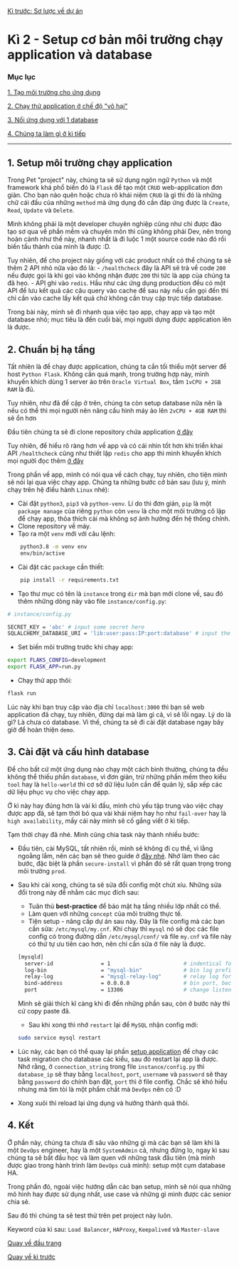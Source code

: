 [Kì trước: Sơ lược về dự án](./kì-1-đề-tài.md)

# Kì 2 - Setup cơ bản môi trường chạy application và database

### **Mục lục**

[1. Tạo môi trường cho ứng dụng](#1-setup-môi-trường-chạy-application)

[2. Chạy thử application ở chế độ "vô hại"](#2-chuẩn-bị-hạ-tầng)

[3. Nối ứng dụng với 1 database](#3-cài-đặt-và-cấu-hình-database)

[4. Chúng ta làm gì ở kì tiếp](#4-kết)


---

## 1. Setup môi trường chạy application

Trong Pet "project" này, chúng ta sẽ sử dụng ngôn ngữ ``Python`` và một framework khá phổ biến đó là ``Flask`` để tạo một ``CRUD`` web-application đơn giản. Cho bạn nào quên hoặc chưa rõ khái niệm ``CRUD`` là gì thì đó là những chữ cái đầu của những ``method`` mà ứng dụng đó cần đáp ứng được là ``Create``, ``Read``, ``Update`` và ``Delete``.

Mình không phải là một developer chuyên nghiệp cũng như chỉ được đào tạo sơ qua về phần mềm và chuyên môn thì cũng không phải Dev, nên trong hoàn cảnh như thế này, nhanh nhất là đi luộc 1 một source code nào đó rồi biến tấu thành của mình là được :D.

Tuy nhiên, để cho project này giống với các product nhất có thể chúng ta sẽ thêm 2 API nhỏ nữa vào đó là:
    - ``/healthcheck`` đây là API sẽ trả về code ``200`` nếu được gọi là khi gọi vào không nhận được ``200`` thì tức là app của chúng ta đã hẹo.
    - API ghi vào ``redis``. Hầu như các ứng dụng production đều có một API để lưu kết quả các câu query vào cache để sau này nếu cần gọi đến thì chỉ cần vào cache lấy kết quả chứ không cần truy cập trực tiếp database.

Trong bài này, mình sẽ đi nhanh qua việc tạo app, chạy app và tạo một database nhỏ; mục tiêu là đến cuối bài, mọi người dựng được application lên là được.

## 2. Chuẩn bị hạ tầng

Tất nhiên là để chạy được application, chúng ta cần tối thiểu một server để host ``Python Flask``. Không cần quá mạnh, trong trường hợp này, mình khuyến khích dùng 1 server ảo trên ``Oracle Virtual Box``, tầm ``1vCPU + 2GB RAM`` là đủ.

Tuy nhiên, như đã đề cập ở trên, chúng ta còn setup database nữa nên là nếu có thể thì mọi người nên nâng cấu hình máy ảo lên ``2vCPU + 4GB RAM`` thì sẽ ổn hơn

Đầu tiên chúng ta sẽ đi clone repository chứa application [ở đây](https://github.com/phungh67/devops-sample-application)

Tuy nhiên, để hiểu rõ ràng hơn về app và có cái nhìn tốt hơn khi triển khai API ``/healthcheck`` cũng như thiết lập ``redis`` cho app thì mình khuyển khích mọi người đọc thêm [ở đây](https://viblo.asia/p/xay-dung-ung-dung-web-crud-voi-python-va-flask-phan-mot-naQZRyydKvx)

Trong phần về app, mình có nói qua về cách chạy, tuy nhiên, cho tiện mình sẽ nói lại qua việc chạy app. Chúng ta những bước cở bản sau (lưu ý, mình chạy trên hệ điều hành ``Linux`` nhé):
- Cài đặt ``python3``, ``pip3`` và ``python-venv``. Lí do thì đơn giản, ``pip`` là một ``package manage`` của riêng ``python`` còn ``venv`` là cho một môi trường cô lập để chạy app, thỏa thích cài mà không sợ ảnh hưởng đến hệ thống chính.
- Clone repository về máy.
- Tạo ra một ``venv`` mới với câu lệnh:
    
```bash
    python3.8 -m venv env
    env/bin/active
```
- Cài đặt các ``package`` cần thiết:
```bash
    pip install -r requirements.txt
```
- Tạo thư mục có tên là ``instance`` trong ``dir`` mà bạn mới clone về, sau đó thêm những dòng này vào file ``instance/config.py``:
```bash
# instance/config.py

SECRET_KEY = 'abc' # input some secret here
SQLALCHEMY_DATABASE_URI = 'lib:user:pass:IP:port:database' # input the connection URI for database
```
- Set biến môi trường trước khi chạy app:
```bash
export FLAKS_CONFIG=development
export FLASK_APP=run.py
```
- Chạy thử app thôi:
```bash
flask run
```

Lúc này khi bạn truy cập vào địa chỉ ``localhost:3000`` thì bạn sẽ web application đã chạy, tuy nhiên, đừng dại mà làm gì cả, vì sẽ lỗi ngay. Lý do là gì? Là chưa có database. Vì thế, chúng ta sẽ đi cài đặt database ngay bây giờ để hoàn thiện ``demo``.

## 3. Cài đặt và cấu hình database

Để cho bất cứ một ứng dụng nào chạy một cách bình thường, chúng ta đều không thể thiếu phần ``database``, vì đơn giản, trừ những phần mềm theo kiểu ``tool`` hay là ``hello-world`` thì cơ sở dữ liệu luôn cần để quản lý, sắp xếp các dữ liệu phục vụ cho việc chạy app.

Ở kì này hay đúng hơn là vài kì đầu, mình chủ yếu tập trung vào việc chạy được app đã, sẽ tạm thời bỏ qua vài khái niệm hay ho như ``fail-over`` hay là ``high availability``, mấy cái này mình sẽ cố gắng viết ở kì tiếp.

Tạm thời chạy đã nhé. Mình cũng chia task này thành nhiều bước:
- Đầu tiên, cài MySQL, tất nhiên rồi, mình sẽ không đi cụ thể, vì lằng ngoằng lắm, nên các bạn sẽ theo guide ở [đây nhé](https://www.digitalocean.com/community/tutorials/how-to-install-mysql-on-ubuntu-22-04). Nhớ làm theo các bước, đặc biệt là phần  ``secure-install`` vì phần đó sẽ rất quan trọng trong môi trường ``prod``.
- Sau khi cài xong, chúng ta sẽ sửa đổi config một chút xíu. Những sửa đổi trong này để nhằm các mục đích sau:
  - Tuân thủ **best-practice** để bảo mật hạ tầng nhiều lớp nhất có thể.
  - Làm quen với những ``concept`` của môi trường thực tế.
  - Tiện setup - nâng cấp dự án sau này.
  Đây là file config mà các bạn cần sửa: ``/etc/mysql/my.cnf``. Khi chạy thì ``mysql`` nó sẽ đọc các file config có trong đường dẫn ``/etc/mysql/conf/`` và file ``my.cnf`` và file này có thứ tự ưu tiên cao hơn, nên chỉ cần sửa ở file này là được.
  ```bash
  [mysqld]
    server-id               = 1                       # indentical for server ID
    log-bin                 = "mysql-bin"             # bin log prefix
    relay-log               = "mysql-relay-log"       # relay log for replication
    bind-address            = 0.0.0.0                 # bin port, because MySQL bind to localhost by default
    port                    = 13306                   # change listening port to 13306
  ```
  Mình sẽ giải thích kĩ càng khi đi đến những phần sau, còn ở bước này thì cứ copy paste đã.
  - Sau khi xong thì nhớ ``restart`` lại để ``MySQL`` nhận config mới:
  ```bash
  sudo service mysql restart
  ```

- Lúc này, các bạn có thể quay lại phần [setup application](#2-chuẩn-bị-hạ-tầng) để chạy các task migration cho database các kiểu, sau đó restart lại app là được. Nhớ rằng, ở ``connection_string`` trong file ``instance/config.py`` thì ``database_ip`` sẽ thay bằng ``localhost``, ``port``, ``username`` và ``password`` sẽ thay bằng ``password`` do chính bạn đặt, ``port`` thì ở file config. Chắc sẽ khó hiểu nhưng mà tìm tòi là một phẩm chất mà ``DevOps`` nên có :D
- Xong xuôi thì reload lại ứng dụng và hưởng thành quả thôi.

## 4. Kết

Ở phần này, chúng ta chưa đi sâu vào những gì mà các bạn sẽ làm khi là một ``DevOps`` engineer, hay là một ``SystemAdmin`` cả, nhưng đừng lo, ngay kì sau chúng ta sẽ bắt đầu học và làm quen với những task đầu tiên (mà mình được giao trong hành trình làm ``DevOps`` cuả mình): setup một cụm database HA.

Trong phần đó, ngoài việc hướng dẫn các bạn setup, mình sẽ nói qua những mô hình hay được sử dụng nhất, use case và những gì mình được các senior chia sẻ.

Sau đó thì chúng ta sẽ test thử trên pet project này luôn.

Keyword của kì sau: ``Load Balancer``, ``HAProxy``, ``Keepalived`` và ``Master-slave``


[Quay về đầu trang](#kì-2---setup-cơ-bản-môi-trường-chạy-application-và-database)

[Quay về kì trước](kì-2-setup-cơ-bản.md)